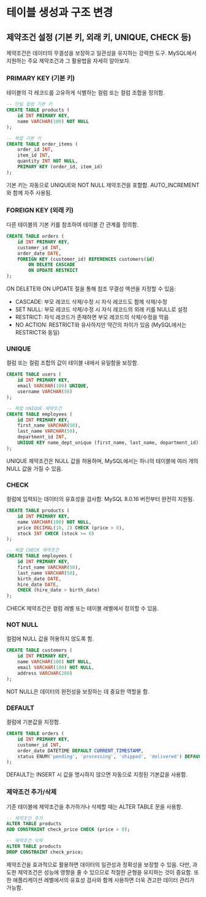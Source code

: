 # 테이블 생성과 구조 변경

## 제약조건 설정 (기본 키, 외래 키, UNIQUE, CHECK 등)

제약조건은 데이터의 무결성을 보장하고 일관성을 유지하는 강력한 도구. MySQL에서 지원하는 주요 제약조건과 그 활용법을 자세히 알아보자.

### PRIMARY KEY (기본 키)

테이블의 각 레코드를 고유하게 식별하는 컬럼 또는 컬럼 조합을 정의함.

```sql
-- 단일 컬럼 기본 키
CREATE TABLE products (
    id INT PRIMARY KEY,
    name VARCHAR(100) NOT NULL
);

-- 복합 기본 키
CREATE TABLE order_items (
    order_id INT,
    item_id INT,
    quantity INT NOT NULL,
    PRIMARY KEY (order_id, item_id)
);
```

기본 키는 자동으로 UNIQUE와 NOT NULL 제약조건을 포함함. AUTO_INCREMENT와 함께 자주 사용됨.

### FOREIGN KEY (외래 키)

다른 테이블의 기본 키를 참조하여 테이블 간 관계를 정의함.

```sql
CREATE TABLE orders (
    id INT PRIMARY KEY,
    customer_id INT,
    order_date DATE,
    FOREIGN KEY (customer_id) REFERENCES customers(id)
        ON DELETE CASCADE
        ON UPDATE RESTRICT
);
```

ON DELETE와 ON UPDATE 절을 통해 참조 무결성 액션을 지정할 수 있음:

- CASCADE: 부모 레코드 삭제/수정 시 자식 레코드도 함께 삭제/수정
- SET NULL: 부모 레코드 삭제/수정 시 자식 레코드의 외래 키를 NULL로 설정
- RESTRICT: 자식 레코드가 존재하면 부모 레코드의 삭제/수정을 막음
- NO ACTION: RESTRICT와 유사하지만 약간의 차이가 있음 (MySQL에서는 RESTRICT와 동일)

### UNIQUE

컬럼 또는 컬럼 조합의 값이 테이블 내에서 유일함을 보장함.

```sql
CREATE TABLE users (
    id INT PRIMARY KEY,
    email VARCHAR(100) UNIQUE,
    username VARCHAR(50)
);

-- 복합 UNIQUE 제약조건
CREATE TABLE employees (
    id INT PRIMARY KEY,
    first_name VARCHAR(50),
    last_name VARCHAR(50),
    department_id INT,
    UNIQUE KEY name_dept_unique (first_name, last_name, department_id)
);
```

UNIQUE 제약조건은 NULL 값을 허용하며, MySQL에서는 하나의 테이블에 여러 개의 NULL 값을 가질 수 있음.

### CHECK

컬럼에 입력되는 데이터의 유효성을 검사함. MySQL 8.0.16 버전부터 완전히 지원됨.

```sql
CREATE TABLE products (
    id INT PRIMARY KEY,
    name VARCHAR(100) NOT NULL,
    price DECIMAL(10, 2) CHECK (price > 0),
    stock INT CHECK (stock >= 0)
);

-- 복합 CHECK 제약조건
CREATE TABLE employees (
    id INT PRIMARY KEY,
    first_name VARCHAR(50),
    last_name VARCHAR(50),
    birth_date DATE,
    hire_date DATE,
    CHECK (hire_date > birth_date)
);
```

CHECK 제약조건은 컬럼 레벨 또는 테이블 레벨에서 정의할 수 있음.

### NOT NULL

컬럼에 NULL 값을 허용하지 않도록 함.

```sql
CREATE TABLE customers (
    id INT PRIMARY KEY,
    name VARCHAR(100) NOT NULL,
    email VARCHAR(100) NOT NULL,
    address VARCHAR(200)
);
```

NOT NULL은 데이터의 완전성을 보장하는 데 중요한 역할을 함.

### DEFAULT

컬럼에 기본값을 지정함.

```sql
CREATE TABLE orders (
    id INT PRIMARY KEY,
    customer_id INT,
    order_date DATETIME DEFAULT CURRENT_TIMESTAMP,
    status ENUM('pending', 'processing', 'shipped', 'delivered') DEFAULT 'pending'
);
```

DEFAULT는 INSERT 시 값을 명시하지 않으면 자동으로 지정된 기본값을 사용함.

### 제약조건 추가/삭제

기존 테이블에 제약조건을 추가하거나 삭제할 때는 ALTER TABLE 문을 사용함.

```sql
-- 제약조건 추가
ALTER TABLE products
ADD CONSTRAINT check_price CHECK (price > 0);

-- 제약조건 삭제
ALTER TABLE products
DROP CONSTRAINT check_price;
```

제약조건을 효과적으로 활용하면 데이터의 일관성과 정확성을 보장할 수 있음. 다만, 과도한 제약조건은 성능에 영향을 줄 수 있으므로 적절한 균형을 유지하는 것이 중요함. 또한 애플리케이션 레벨에서의 유효성 검사와 함께 사용하면 더욱 견고한 데이터 관리가 가능함.
